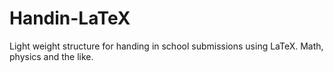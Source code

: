 # Handin-LaTeX
Light weight structure for handing in school submissions using LaTeX. Math, physics and the like.

